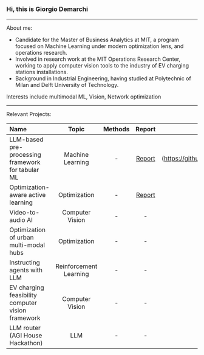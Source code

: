### Hi, this is Giorgio Demarchi
---
About me: 
- Candidate for the Master of Business Analytics at MIT, a program focused on Machine Learning under modern optimization lens, and operations research. 
- Involved in research work at the MIT Operations Research Center, working to apply computer vision tools to the industry of EV charging stations installations.
- Background in Industrial Engineering, having studied at Polytechnic of Milan and Delft University of Technology.

Interests include multimodal ML, Vision, Network optimization

---

Relevant Projects:

| Name | Topic  | Methods |Report | Code |
|:--------------|:---------------:|:---------------:|:---------------:|--------------:|
| LLM-based pre-processing framework for tabular ML | Machine Learning | - | [Report](https://github.com/giorgiodemarchi/TabText-Experiments/blob/main/Project%20Report.pdf) | [Code] (https://github.com/giorgiodemarchi/TabText-Experiments) |
| Optimization-aware active learning | Optimization | - | [Report](https://github.com/giorgiodemarchi/Duality-Based-Active-Learning/blob/main/Project%20Report.pdf) | [Code](https://github.com/giorgiodemarchi/Duality-Based-Active-Learning) |
| Video-to-audio AI | Computer Vision | - |- | [Dataset Pipeline](https://github.com/giorgiodemarchi/audioset-processing-AV) [ImageBind Fork](https://github.com/giorgiodemarchi/ImageBind) |
| Optimization of urban multi-modal hubs | Optimization | - |-  | [Streamlit UI](https://github.com/giorgiodemarchi/ALab-Leuven-Streamlit-App) |
| Instructing agents with LLM | Reinforcement Learning | - | - |- |
| EV charging feasibility computer vision framework | Computer Vision | - |-  | - | 
| LLM router (AGI House Hackathon) | LLM | - |-  | - | 
